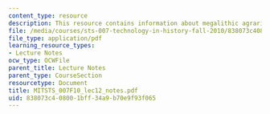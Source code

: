 ```yaml
---
content_type: resource
description: This resource contains information about megalithic agrarian civilizations.
file: /media/courses/sts-007-technology-in-history-fall-2010/838073c408001bff34a9b70e9f93f065_MITSTS_007F10_lec12_notes.pdf
file_type: application/pdf
learning_resource_types:
- Lecture Notes
ocw_type: OCWFile
parent_title: Lecture Notes
parent_type: CourseSection
resourcetype: Document
title: MITSTS_007F10_lec12_notes.pdf
uid: 838073c4-0800-1bff-34a9-b70e9f93f065
---
```

